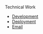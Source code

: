 Technical Work
* [Development](technical/development.md)
* [Deployment](technical/deployment.md)
* [Email](technical/email.md)

